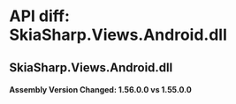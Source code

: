 # API diff: SkiaSharp.Views.Android.dll

## SkiaSharp.Views.Android.dll

<h4>Assembly Version Changed: 1.56.0.0 vs 1.55.0.0</h4>
